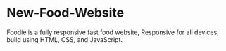 # New-Food-Website
 Foodie is a fully responsive fast food website, Responsive for all devices, build using HTML, CSS, and JavaScript.
